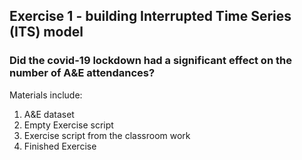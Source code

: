 ## Exercise 1 - building Interrupted Time Series (ITS) model
### Did the covid-19 lockdown had a significant effect on the number of A&E attendances?
Materials include:
1. A&E dataset
2. Empty Exercise script
3. Exercise script from the classroom work
4. Finished Exercise 

